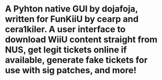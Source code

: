 ﻿# A Pyhton native GUI by dojafoja, written for FunKiiU by cearp and cera1kiler. A user interface to download WiiU content straight from NUS, get legit tickets online if available, generate fake tickets for use with sig patches, and more!